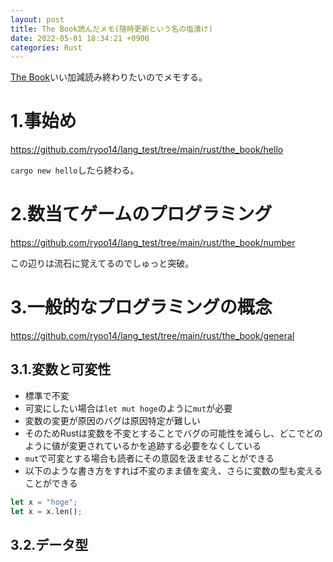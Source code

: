 ```yaml
---
layout: post
title: The Book読んだメモ(随時更新という名の塩漬け)
date: 2022-05-01 18:34:21 +0900 
categories: Rust
---
```


[The Book](https://doc.rust-jp.rs/book-ja/)いい加減読み終わりたいのでメモする。

# 1.事始め

https://github.com/ryoo14/lang_test/tree/main/rust/the_book/hello

`cargo new hello`したら終わる。

# 2.数当てゲームのプログラミング

https://github.com/ryoo14/lang_test/tree/main/rust/the_book/number

この辺りは流石に覚えてるのでしゅっと突破。

# 3.一般的なプログラミングの概念

https://github.com/ryoo14/lang_test/tree/main/rust/the_book/general

## 3.1.変数と可変性

- 標準で不変
- 可変にしたい場合は`let mut hoge`のように`mut`が必要
- 変数の変更が原因のバグは原因特定が難しい
- そのためRustは変数を不変とすることでバグの可能性を減らし、どこでどのように値が変更されているかを追跡する必要をなくしている
- `mut`で可変とする場合も読者にその意図を汲ませることができる
- 以下のような書き方をすれば不変のまま値を変え、さらに変数の型も変えることができる

```rust
let x = "hoge";
let x = x.len();
```

## 3.2.データ型
